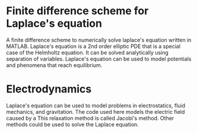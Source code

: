 # Finite difference scheme for Laplace's equation
A finite difference scheme to numerically solve laplace's equation written in MATLAB.
Laplace's equation is a 2nd order elliptic PDE that is a special case of the Helmholtz equation. 
It can be solved analytically using separation of variables.
Laplace's equation can be used to model potentials and phenomena that reach equilibrium.

# Electrodynamics
Laplace's equation can be used to model problems in electrostatics, fluid mechanics, and gravitation.
The code used here models the electric field caused by a
This relaxation method is called Jacobi's method. Other methods could be used to solve the Laplace equation.
